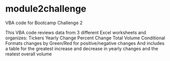 # module2challenge
VBA code for Bootcamp Challenge 2

This VBA code reviews data from 3 different Excel worksheets and organizes:
 Tickers
 Yearly Change
 Percent Change
 Total Volume
 Conditional Formats changes by Green/Red for positive/negative changes
 And includes a table for the greatest increase and decrease in yearly changes and the reatest overall volume
